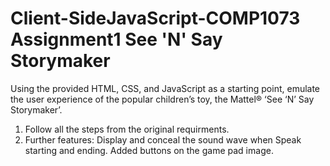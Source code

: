 # Client-SideJavaScript-COMP1073 Assignment1  See 'N' Say Storymaker
Using the provided HTML, CSS, and JavaScript as a starting point, emulate the user experience of the popular children’s toy, the Mattel® ‘See ‘N’ Say Storymaker’.

1. Follow all the steps from the original requirments.
2. Further features:
    Display and conceal the sound wave when Speak starting and ending.
    Added buttons on the game pad image.